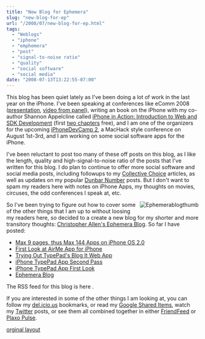 ```yaml
---
title: "New Blog for Ephemera"
slug: "new-blog-for-ep"
url: "/2008/07/new-blog-for-ep.html"
tags:
  - "Weblogs"
  - "iphone"
  - "emphemera"
  - "post"
  - "signal-to-noise ratio"
  - "quality"
  - "social software"
  - "social media"
date: "2008-07-13T13:22:55-07:00"
---
```

<p>This blog has been quiet lately as I've been doing a lot of work in the last year on the iPhone. I've been speaking at conferences like eComm 2008 (<a href="http://www.slideshare.net/eComm2008/christopher-allens-presentation-at-ecomm-2008">presentation</a>, <a href="http://blogs.nmscommunications.com/communications/2008/05/heres-the-compl.html">video from panel</a>), writing an book on the iPhone with my co-author Shannon Appelcline called <a href="http://www.manning.com/callen">iPhone in Action: Introduction to Web and SDK Development</a> (first <a href="http://www.manning-source.com/books/callen/callen_meapch1-2.pdf">two chapters</a> free</a>), and I am one of the organizers for the upcoming <a href="http://www.iPhoneDevCamp.org">iPhoneDevCamp 2</a>, a MacHack style conference on August 1st-3rd, and I am working on some social software apps for the iPhone.</p>
<p>I've been reluctant to post too many of these off posts on this blog, as I like the length, quality and high-signal-to-noise ratio of the posts that I've written for this blog. I do plan to continue to offer more social software and social media posts, including followups to my <a href="/2005/12/systems_for_col.html">Collective Choice</a> articles, as well as updates on my popular <a href="/2004/03/the_dunbar_numb.html">Dunbar Number</a> posts. But I don't want to spam my readers here with notes on iPhone Apps, my thoughts on movies, circuses, the odd conferences I speak at, etc.</p>
<p><a href="http://ephemera.lifewithalacrity.com"><img alt="Ephemerablogthumb" title="Ephemerablogthumb" src="http://lifewithalacrity.blogs.com/photos/uncategorized/2008/07/13/ephemerablogthumb.png" border="0" style="float: right; margin: 0px 0px 5px 5px;" /></a>So I've been trying to figure out how to cover some of the other things that I am up to without loosing my readers here, so decided to a create a new blog for my shorter and more transitory thoughts: <a href="http://ephemera.LifeWithAlacrity.com">Christopher Allen's Ephemera Blog</a>. So far I have posted:<p><ul ><li><a href="http://ephemera.lifewithalacrity.com/2008/07/max-9-pages-thu.html">Max 9 pages, thus Max 144 Apps on iPhone OS 2.0</a></li><li ><a href="http://ephemera.lifewithalacrity.com/2008/07/first-look-at-a.html">First Look at AirMe App for iPhone</a></li><li ><a href="http://ephemera.lifewithalacrity.com/2008/07/trying-out-type.html">Trying Out TypePad's Blog It Web App</a></li><li><a href="http://ephemera.lifewithalacrity.com/2008/07/iphone-typepa-1.html">iPhone TypePad App Second Pass</a></li><li><a href="http://ephemera.lifewithalacrity.com/2008/07/iphone-typepad.html">iPhone TypePad App First Look</a></li><li><a href="http://ephemera.lifewithalacrity.com/2008/07/ephemera-blog.html">Ephemera Blog</a></li></ul></p></p>
<p>The RSS feed for this blog is here <a href="http://feeds.feedburner.com/ChristopherAllensEphemeraBlog" rel="alternate" type="application/rss+xml"><img src="http://www.feedburner.com/fb/images/pub/feed-icon16x16.png" alt="" style="vertical-align:middle;border:0"/></a>.</p>
<p>If you are interested in some of the other things I am looking at, you can follow my <a href="http://del.icio.us/ChristopherA">del.icio.us</a> bookmarks, or read my <a href="http://www.google.com/reader/shared/user/02324944907197224037/state/com.google/broadcast">Google Shared Items</a>, watch my <a href="http://twitter.com/ChristopherA">Twitter</a> posts, or see them all combined together in either <a href="http://friendfeed.com/christophera">FriendFeed</a> or <a href="http://pulse.plaxo.com/pulse/profile/show/93189?pk=5c10c629b99e837f0bc276c0e24ffffe1aed8799">Plaxo Pulse</a>.</p>
<p class="previous"><a href="/previous/2008/07/new-blog-for-ep.html" rel="syndication" class="u-syndication" >orginal layout</a></p>
